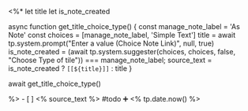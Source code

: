  <%*
let title
let is_note_created

async function get_title_choice_type() {
    const manage_note_label = 'As Note'
    const choices = [manage_note_label, 'Simple Text']
    title = await tp.system.prompt("Enter a value (Choice Note Link)", null, true)
    is_note_created = (await tp.system.suggester(choices, choices, false, "Choose Type of tile")) === manage_note_label;
    source_text = is_note_created ? `[[${title}]]` : title
}



await get_title_choice_type()

%>   - [ ] <% source_text %>  #todo  ➕ <% tp.date.now() %>